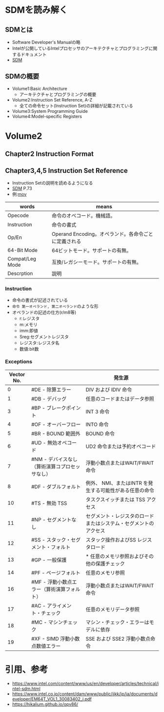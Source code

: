 # SDMを読み解く
## SDMとは
- Software Developer's Manualの略
- Intelが公開しているIntelプロセッサのアーキテクチャとプログラミングに関するドキュメント
- [SDM](https://www.intel.com/content/www/us/en/developer/articles/technical/intel-sdm.html)

## SDMの概要
- Volume1:Basic Architecture
  - アーキテクチャとプログラミングの概要
- Volume2:Instruction Set Reference, A-Z
  - 全ての命令セット(Instruction Set)の詳細が記載されている
- Volume3:System Programming Guide
- Volume4:Model-specific Registers

# Volume2
## Chapter2 Instruction Format

## Chapter3,4,5 Instruction Set Reference
- Instruction Setの説明を読めるようになる
- [SDM](https://www.intel.co.jp/content/dam/www/public/ijkk/jp/ja/documents/developer/EM64T_VOL1_30083402_i.pdf) P.73
- 例:[mov](.attachment/mov.png)

| words           | means                                                |
| --------------- | ---------------------------------------------------- |
| Opecode         | 命令のオペコード。機械語。                           |
| Instruction     | 命令の書式                                           |
| Op/En           | Operand Encoding。オペランド。各命令ごとに定義される |
| 64-Bit Mode     | 64ビットモード。サポートの有無。                     |
| Compat/Leg Mode | 互換/レガシーモード。サポートの有無。                |
| Descrption      | 説明                                                 |

### Instruction
- 命令の書式が記述されている
- `命令 第一オペランド, 第二オペランド`のような形
- オペランドの記述の仕方(r/m8等)
  - r:レジスタ
  - m:メモリ
  - imm:即値
  - Sreg:セグメントレジスタ
  - レジスタ:レジスタ名
  - 数値:bit数

### Exceptions
| Vector No. |                                                | 発生源                                                           |
| ---------- | ---------------------------------------------- | ---------------------------------------------------------------- |
| 0          | #DE - 除算エラー                               | DIV および IDIV 命令                                             |
| 1          | #DB - デバッグ                                 | 任意のコードまたはデータ参照                                     |
| 3          | #BP - ブレークポイント                         | INT 3 命令                                                       |
| 4          | #OF - オーバーフロー                           | INTO 命令                                                        |
| 5          | #BR - BOUND 範囲外                             | BOUND 命令                                                       |
| 6          | #UD - 無効オペコード                           | UD2 命令または予約オペコード                                     |
| 7          | #NM - デバイスなし（算術演算コプロセッサなし） | 浮動小数点またはWAIT/FWAIT 命令                                  |
| 8          | #DF - ダブルフォルト                           | 例外、 NMI、またはINTR を発生する可能性がある任意の命令          |
| 10         | #TS - 無効 TSS                                 | タスクスイッチまたは TSS アクセス                                |
| 11         | #NP - セグメントなし                           | セグメント・レジスタのロードまたはシステム・セグメントのアクセス |
| 12         | #SS - スタック・セグメント・フォルト           | スタック操作およびSS レジスタロード                              |
| 13         | #GP - 一般保護                                 | * 任意のメモリ参照およびその他の保護チェック                     |
| 14         | #PF - ページフォルト                           | 任意のメモリ参照                                                 |
| 16         | #MF - 浮動小数点エラー（算術演算フォルト）     | 浮動小数点またはWAIT/FWAIT 命令                                  |
| 17         | #AC - アライメント・チェック                   | 任意のメモリデータ参照                                           |
| 18         | #MC - マシンチェック                           | マシン・チェック・エラーはモデルに依存                           |
| 19         | #XF - SIMD 浮動小数点数値エラー                | SSE および SSE2 浮動小数点命令                                   |

# 引用、参考
- https://www.intel.com/content/www/us/en/developer/articles/technical/intel-sdm.html
- https://www.intel.co.jp/content/dam/www/public/ijkk/jp/ja/documents/developer/EM64T_VOL1_30083402_i.pdf
- https://hikalium.github.io/opv86/